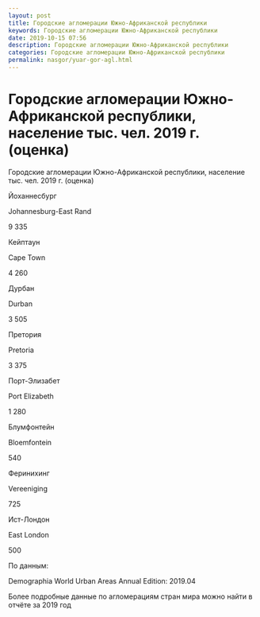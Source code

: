 ```yaml
---
layout: post
title: Городские агломерации Южно-Африканской республики
keywords: Городские агломерации Южно-Африканской республики
date: 2019-10-15 07:56
description: Городские агломерации Южно-Африканской республики
categories: Городские агломерации Южно-Африканской республики
permalink: nasgor/yuar-gor-agl.html
---
```


# Городские агломерации Южно-Африканской республики, население тыс. чел. 2019 г. (оценка)



Городские агломерации Южно-Африканской республики, население тыс. чел. 2019 г. (оценка)









Йоханнесбург


Johannesburg-East Rand


9 335






Кейптаун


Cape Town


4 260






Дурбан


Durban


3 505






Претория


Pretoria


3 375






Порт-Элизабет


Port Elizabeth


1 280






Блумфонтейн


Bloemfontein


540






Феринихинг


Vereeniging


725






Ист-Лондон


East London


500








По данным:


Demographia World Urban Areas Annual Edition: 2019.04


Более подробные данные по агломерациям стран мира можно найти в отчёте за 2019 год
	

			
		
